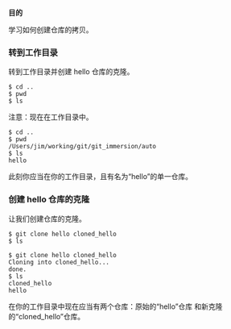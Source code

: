 
**目的**

学习如何创建仓库的拷贝。

### 转到工作目录

转到工作目录并创建 hello 仓库的克隆。

```
$ cd ..
$ pwd
$ ls
```

注意：现在在工作目录中。

```
$ cd ..
$ pwd
/Users/jim/working/git/git_immersion/auto
$ ls
hello
```

此刻你应当在你的工作目录，且有名为“hello”的单一仓库。

### 创建 hello 仓库的克隆

让我们创建仓库的克隆。

```
$ git clone hello cloned_hello
$ ls
```

```
$ git clone hello cloned_hello
Cloning into cloned_hello...
done.
$ ls
cloned_hello
hello
```

在你的工作目录中现在应当有两个仓库：原始的“hello”仓库
和新克隆的“cloned\_hello”仓库。
